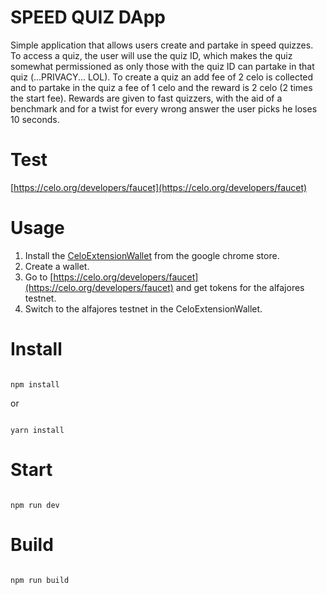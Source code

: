 # SPEED QUIZ DApp

Simple application that allows users create and partake in speed quizzes. To access a quiz, the user will use the quiz ID, which makes the quiz somewhat permissioned as only those with the quiz ID can partake in that quiz (...PRIVACY... LOL). To create a quiz an add fee of 2 celo is collected and to partake in the quiz a fee of 1 celo and the reward is 2 celo (2 times the start fee). Rewards are given to fast quizzers, with the aid of a benchmark and for a twist for every wrong answer the user picks he loses 10 seconds.

 # Test 
 [https://celo.org/developers/faucet](https://celo.org/developers/faucet)


# Usage
1. Install the [CeloExtensionWallet](https://chrome.google.com/webstore/detail/celoextensionwallet/kkilomkmpmkbdnfelcpgckmpcaemjcdh?hl=en) from the google chrome store.
2. Create a wallet.
3. Go to [https://celo.org/developers/faucet](https://celo.org/developers/faucet) and get tokens for the alfajores testnet.
4. Switch to the alfajores testnet in the CeloExtensionWallet.


# Install

```

npm install

```

or 

```

yarn install

```

# Start

```

npm run dev

```

# Build

```

npm run build

```
